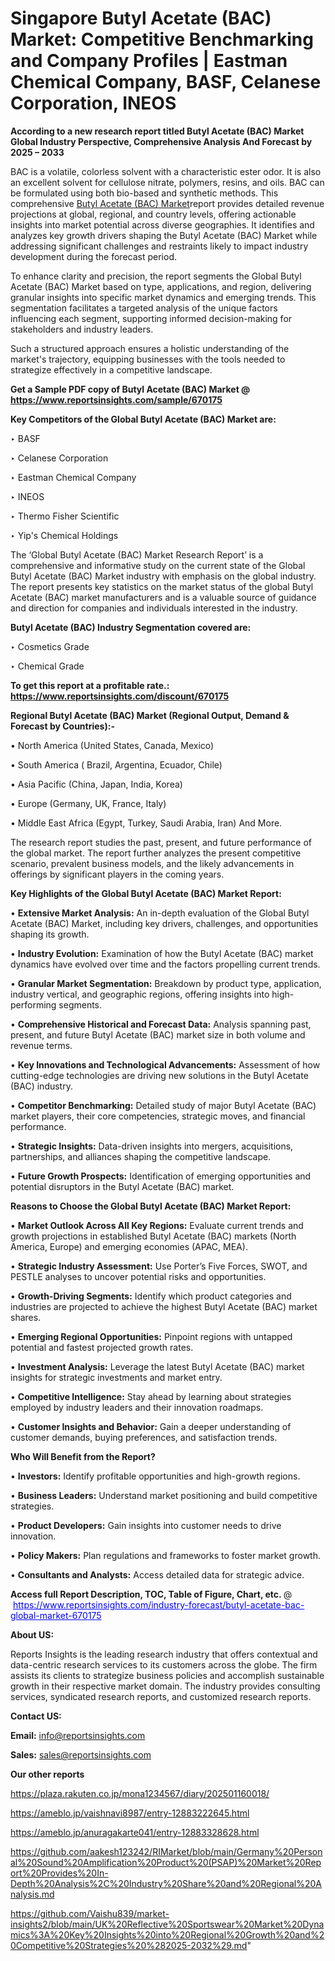 # Singapore Butyl Acetate (BAC) Market: Competitive Benchmarking and Company Profiles | Eastman Chemical Company, BASF, Celanese Corporation, INEOS

<strong>According to a new research report titled Butyl Acetate (BAC) Market Global Industry Perspective, Comprehensive Analysis And Forecast by 2025 – 2033</strong>

BAC is a volatile, colorless solvent with a characteristic ester odor. It is also an excellent solvent for cellulose nitrate, polymers, resins, and oils. BAC can be formulated using both bio-based and synthetic methods. This comprehensive <a href=https://www.reportsinsights.com/sample/670175>Butyl Acetate (BAC) Market</a>report provides detailed revenue projections at global, regional, and country levels, offering actionable insights into market potential across diverse geographies. It identifies and analyzes key growth drivers shaping the Butyl Acetate (BAC) Market while addressing significant challenges and restraints likely to impact industry development during the forecast period.

To enhance clarity and precision, the report segments the Global Butyl Acetate (BAC) Market based on type, applications, and region, delivering granular insights into specific market dynamics and emerging trends. This segmentation facilitates a targeted analysis of the unique factors influencing each segment, supporting informed decision-making for stakeholders and industry leaders.

Such a structured approach ensures a holistic understanding of the market's trajectory, equipping businesses with the tools needed to strategize effectively in a competitive landscape.

<strong>Get a Sample PDF copy of Butyl Acetate (BAC) Market </strong><strong>@<a href=https://www.reportsinsights.com/sample/670175 style=color:#0000ff;> https://www.reportsinsights.com/sample/670175</a></strong></font>

<strong>Key Competitors of the Global Butyl Acetate (BAC) Market are:</strong>

‣ BASF

‣ Celanese Corporation

‣ Eastman Chemical Company

‣ INEOS

‣ Thermo Fisher Scientific

‣ Yip's Chemical Holdings

The ‘Global Butyl Acetate (BAC) Market Research Report’ is a comprehensive and informative study on the current state of the Global Butyl Acetate (BAC) Market industry with emphasis on the global industry. The report presents key statistics on the market status of the global Butyl Acetate (BAC) market manufacturers and is a valuable source of guidance and direction for companies and individuals interested in the industry.

<strong>Butyl Acetate (BAC) Industry Segmentation covered are:</strong>

‣ Cosmetics Grade

‣ Chemical Grade

<strong>To get this report at a profitable rate.: <a href=https://www.reportsinsights.com/discount/670175 style=color:#0000ff;>https://www.reportsinsights.com/discount/670175</a></strong></font>

<strong>Regional Butyl Acetate (BAC) Market (Regional Output, Demand &amp; Forecast by Countries):-</strong>

• North America (United States, Canada, Mexico)

• South America ( Brazil, Argentina, Ecuador, Chile)

• Asia Pacific (China, Japan, India, Korea)

• Europe (Germany, UK, France, Italy)

• Middle East Africa (Egypt, Turkey, Saudi Arabia, Iran) And More.

The research report studies the past, present, and future performance of the global market. The report further analyzes the present competitive scenario, prevalent business models, and the likely advancements in offerings by significant players in the coming years.

<strong>Key Highlights of the Global Butyl Acetate (BAC) Market Report:</strong>

• <strong>Extensive Market Analysis:</strong> An in-depth evaluation of the Global Butyl Acetate (BAC) Market, including key drivers, challenges, and opportunities shaping its growth.

• <strong>Industry Evolution:</strong> Examination of how the Butyl Acetate (BAC) market dynamics have evolved over time and the factors propelling current trends.

• <strong>Granular Market Segmentation:</strong> Breakdown by product type, application, industry vertical, and geographic regions, offering insights into high-performing segments.

• <strong>Comprehensive Historical and Forecast Data:</strong> Analysis spanning past, present, and future Butyl Acetate (BAC) market size in both volume and revenue terms.

• <strong>Key Innovations and Technological Advancements:</strong> Assessment of how cutting-edge technologies are driving new solutions in the Butyl Acetate (BAC) industry.

• <strong>Competitor Benchmarking:</strong> Detailed study of major Butyl Acetate (BAC) market players, their core competencies, strategic moves, and financial performance.

• <strong>Strategic Insights:</strong> Data-driven insights into mergers, acquisitions, partnerships, and alliances shaping the competitive landscape.

• <strong>Future Growth Prospects:</strong> Identification of emerging opportunities and potential disruptors in the Butyl Acetate (BAC) market.

<strong>Reasons to Choose the Global Butyl Acetate (BAC) Market Report:</strong>

• <strong>Market Outlook Across All Key Regions:</strong> Evaluate current trends and growth projections in established Butyl Acetate (BAC) markets (North America, Europe) and emerging economies (APAC, MEA).

• <strong>Strategic Industry Assessment:</strong> Use Porter’s Five Forces, SWOT, and PESTLE analyses to uncover potential risks and opportunities.

• <strong>Growth-Driving Segments:</strong> Identify which product categories and industries are projected to achieve the highest Butyl Acetate (BAC) market shares.

• <strong>Emerging Regional Opportunities:</strong> Pinpoint regions with untapped potential and fastest projected growth rates.

• <strong>Investment Analysis:</strong> Leverage the latest Butyl Acetate (BAC) market insights for strategic investments and market entry.

• <strong>Competitive Intelligence:</strong> Stay ahead by learning about strategies employed by industry leaders and their innovation roadmaps.

• <strong>Customer Insights and Behavior:</strong> Gain a deeper understanding of customer demands, buying preferences, and satisfaction trends.

<strong>Who Will Benefit from the Report?</strong>

• <strong>Investors:</strong> Identify profitable opportunities and high-growth regions.

• <strong>Business Leaders:</strong> Understand market positioning and build competitive strategies.

• <strong>Product Developers:</strong> Gain insights into customer needs to drive innovation.

• <strong>Policy Makers:</strong> Plan regulations and frameworks to foster market growth.

• <strong>Consultants and Analysts:</strong> Access detailed data for strategic advice.
</ul>
<strong>Access full Report Description, TOC, Table of Figure, Chart, etc. </strong>@  <a href=https://www.reportsinsights.com/industry-forecast/butyl-acetate-bac-global-market-670175 style=color:#0000ff;>https://www.reportsinsights.com/industry-forecast/butyl-acetate-bac-global-market-670175</a></font>

<strong><strong>About US</strong>:</strong>

Reports Insights is the leading research industry that offers contextual and data-centric research services to its customers across the globe. The firm assists its clients to strategize business policies and accomplish sustainable growth in their respective market domain. The industry provides consulting services, syndicated research reports, and customized research reports.

<strong>Contact US:</strong>

<p class=""""><b>Email:</b> <a href=mailto:info@reportsinsights.com>info@reportsinsights.com</a></p>
<p class=""""><b>Sales:</b> <a href=mailto:sales@reportsinsights.com>sales@reportsinsights.com</a></p>

<strong>Our other reports</strong>

<a href=https://plaza.rakuten.co.jp/mona1234567/diary/202501160018/>https://plaza.rakuten.co.jp/mona1234567/diary/202501160018/</a>

<a href=https://ameblo.jp/vaishnavi8987/entry-12883222645.html>https://ameblo.jp/vaishnavi8987/entry-12883222645.html</a>

<a href=https://ameblo.jp/anuragakarte041/entry-12883328628.html>https://ameblo.jp/anuragakarte041/entry-12883328628.html</a>

<a href=https://github.com/aakesh123242/RIMarket/blob/main/Germany%20Personal%20Sound%20Amplification%20Product%20(PSAP)%20Market%20Report%20Provides%20In-Depth%20Analysis%2C%20Industry%20Share%20and%20Regional%20Analysis.md>https://github.com/aakesh123242/RIMarket/blob/main/Germany%20Personal%20Sound%20Amplification%20Product%20(PSAP)%20Market%20Report%20Provides%20In-Depth%20Analysis%2C%20Industry%20Share%20and%20Regional%20Analysis.md</a>

<a href=https://github.com/Vaishu839/market-insights2/blob/main/UK%20Reflective%20Sportswear%20Market%20Dynamics%3A%20Key%20Insights%20into%20Regional%20Growth%20and%20Competitive%20Strategies%20%282025-2032%29.md>https://github.com/Vaishu839/market-insights2/blob/main/UK%20Reflective%20Sportswear%20Market%20Dynamics%3A%20Key%20Insights%20into%20Regional%20Growth%20and%20Competitive%20Strategies%20%282025-2032%29.md</a>"
